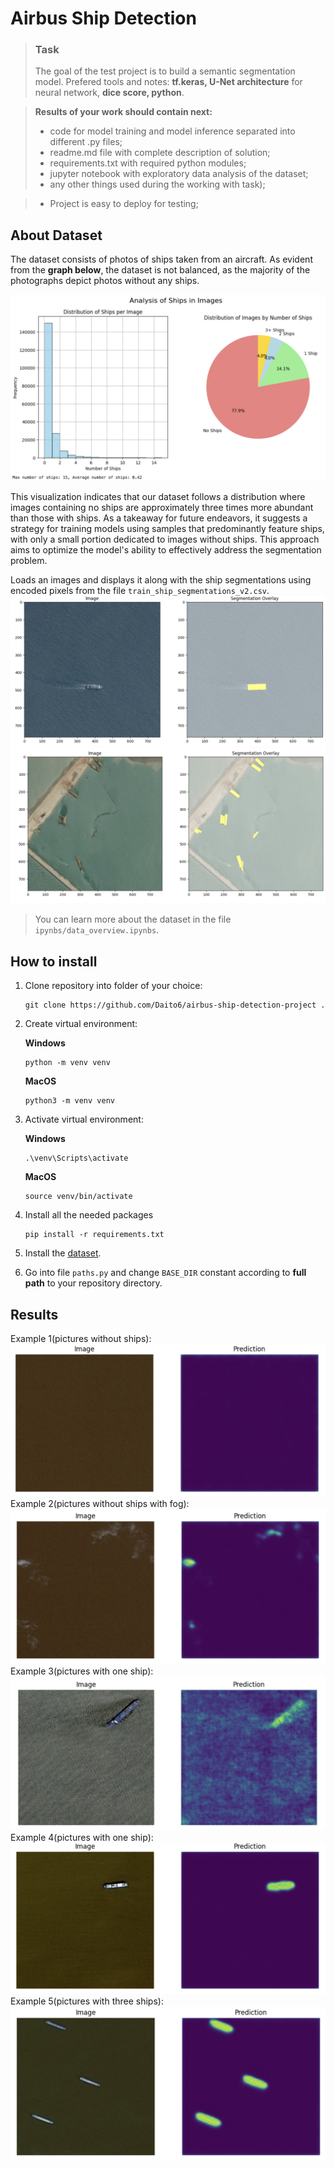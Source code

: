 # Airbus Ship Detection

>### Task
> The goal of the test project is to build a semantic segmentation model. Prefered tools and notes: **tf.keras, U-Net architecture** for neural network, **dice score, python**. 

>**Results of your work should contain next:**
>* code for model training and model inference separated into different .py files;
>* readme.md file with complete description of solution;
>* requirements.txt with required python modules;
>* jupyter notebook with exploratory data analysis of the dataset;
>* any other things used during the working with task);

> * Project is easy to deploy for testing;

## About Dataset

The dataset consists of photos of ships taken from an aircraft. As evident from the **graph below**, the dataset is not balanced, as the majority of the photographs depict photos without any ships.

![dataset_analysis](readme_images/dataset_analysis.png)

This visualization indicates that our dataset follows a distribution where images containing no ships are approximately three times more abundant than those with ships. As a takeaway for future endeavors, it suggests a strategy for training models using samples that predominantly feature ships, with only a small portion dedicated to images without ships. This approach aims to optimize the model's ability to effectively address the segmentation problem.

Loads an images and displays it along with the ship segmentations using encoded pixels from the file `train_ship_segmentations_v2.csv`.
![mask_1](readme_images/mask_1.png)
![mask_2](readme_images/mask_2.png)
>You can learn more about the dataset in the file `ipynbs/data_overview.ipynbs`.

## How to install
1. Clone repository into folder of your choice:
   ```
   git clone https://github.com/Daito6/airbus-ship-detection-project .
   ```
2. Create virtual environment:

   **Windows**   
   ```
   python -m venv venv
   ```

   **MacOS**
   ```
   python3 -m venv venv
   ```
3. Activate virtual environment:

   **Windows**
   ```
   .\venv\Scripts\activate
   ```
   
   **MacOS**
   ```
   source venv/bin/activate
   ```
4. Install all the needed packages
    ```
    pip install -r requirements.txt
    ```
5. Install the [dataset](https://www.kaggle.com/c/airbus-ship-detection/data).

6. Go into file `paths.py` and change `BASE_DIR` constant according to **full path** to your repository directory.
## Results
Example 1(pictures without ships): 
![no_ships](readme_images/no_ships.png)
Example 2(pictures without ships with fog): 
![no_ships_and_fog](readme_images/no_ships_and_fog.png)
Example 3(pictures with one ship): 
![one_ship_1](readme_images/one_ship_1.png)
Example 4(pictures with one ship): 
![one_ship_2](readme_images/one_ship_2.png)
Example 5(pictures with three ships): 
![three_ships](readme_images/three_ships.png)
